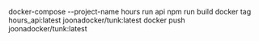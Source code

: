 docker-compose --project-name hours run api npm run build
docker tag hours_api:latest joonadocker/tunk:latest
docker push joonadocker/tunk:latest